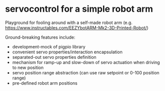 # servocontrol for a simple robot arm

Playground for fooling around with a self-made robot arm (e.g. https://www.instructables.com/EEZYbotARM-Mk2-3D-Printed-Robot/)

Ground-breaking features include:

- development-mock of pigpio library
- convenient servo properties/interaction encapsulation
- separated-out servo properties definition
- mechanism for ramp-up and slow-down of servo actuation when driving to new position
- servo position range abstraction (can use raw setpoint or 0-100 position range)
- pre-defined robot arm positions

